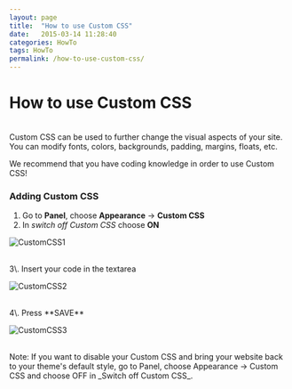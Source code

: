 ```yaml
---
layout: page
title:  "How to use Custom CSS"
date:   2015-03-14 11:28:40
categories: HowTo
tags: HowTo
permalink: /how-to-use-custom-css/
---
```

# How to use Custom CSS
<br>
Custom CSS can be used to further change the visual aspects of your site. You can modify fonts, colors, backgrounds, padding, margins, floats, etc. 

We recommend that you have coding knowledge in order to use Custom CSS! 

### Adding Custom CSS

1. Go to **Panel**, choose **Appearance** -> **Custom CSS** 
2. In _switch off Custom CSS_ choose **ON** 

![CustomCSS1](http://open-classifieds.com/wp-content/uploads/2015/03/CustomCSS1.png) 

<br>
3\. Insert your code in the textarea 

![CustomCSS2](http://open-classifieds.com/wp-content/uploads/2015/03/CustomCSS2.png)

<br>
4\. Press **SAVE** 

![CustomCSS3](http://open-classifieds.com/wp-content/uploads/2015/03/CustomCSS3.png) 

<br>
Note: If you want to disable your Custom CSS and bring your website back to your theme's default style, go to Panel, choose Appearance -> Custom CSS and choose OFF in _Switch off Custom CSS_.


<!--title: How to use Custom CSS
link: http://open-classifieds.com/2015/03/14/how-to-use-custom-css/
author: Constantinos
description: 
post_id: 23890
created: 2015/03/14 12:28:40
created_gmt: 2015/03/14 11:28:40
comment_status: open
post_name: how-to-use-custom-css
status: publish
post_type: post-->

